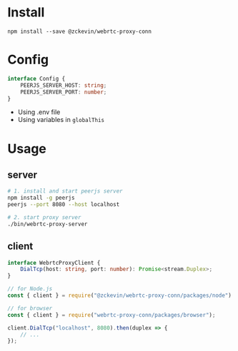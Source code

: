 # Install
`npm install --save @zckevin/webrtc-proxy-conn`

# Config

```TypeScript
interface Config {
    PEERJS_SERVER_HOST: string;
    PEERJS_SERVER_PORT: number;
}
```

- Using .env file
- Using variables in `globalThis`

# Usage

## server

```bash
# 1. install and start peerjs server
npm install -g peerjs
peerjs --port 8080 --host localhost

# 2. start proxy server
./bin/webrtc-proxy-server
```

## client

```TypeScript
interface WebrtcProxyClient {
    DialTcp(host: string, port: number): Promise<stream.Duplex>;
}
```

```JavaScript
// for Node.js
const { client } = require("@zckevin/webrtc-proxy-conn/packages/node").WebrtcConn;

// for browser
const { client } = require("webrtc-proxy-conn/packages/browser");

client.DialTcp("localhost", 8080).then(duplex => {
    // ...
});
```
